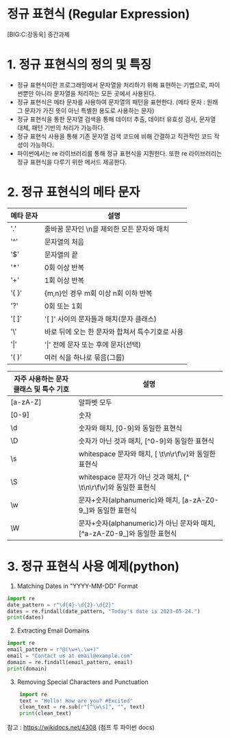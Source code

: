 # 정규 표현식 (Regular Expression)
[BIG:C:강동욱] 중간과제



# 1. 정규 표현식의 정의 및 특징
- 정규 표현식이란 프로그래밍에서 문자열을 처리하기 위해 표현하는 기법으로, 파이썬뿐만 아니라 문자열을 처리하는 모든 곳에서 사용된다.
- 정규 표현식은 메타 문자를 사용하여 문자열의 패턴을 표현한다. (메타 문자 : 원래 그 문자가 가진 뜻이 아닌 특별한 용도로 사용하는 문자)
- 정규 표현식을 통한 문자열 검색을 통해 데이터 추출, 데이터 유효성 검사, 문자열 대체, 패턴 기반의 처리가 가능하다.
- 정규 표현식 사용을 통해 기존 문자열 검색 코드에 비해 간결하고 직관적인 코드 작성이 가능하다.
- 파이썬에서는 re 라이브러리를 통해 정규 표현식을 지원한다. 또한 re 라이브러리는 정규 표현식을 다루기 위한 메서드 제공한다.


# 2. 정규 표현식의 메타 문자
|메타 문자|설명|
|------|---|
|'.'|줄바꿈 문자인 \n을 제외한 모든 문자와 매치|
|'^'|문자열의 처음|
|'$'|문자열의 끝|
|'*'|0회 이상 반복|
|'+'|1회 이상 반복 |
|'{ }'|{m,n}인 경우 m회 이상 n회 이하 반복 |
|'?'|0회 또는 1회|
|'[ ]'|'[ ]' 사이의 문자들과 매치(문자 클래스)|
|'\\'|바로 뒤에 오는 한 문자와 합쳐서 특수기호로 사용|
|'\|' | '\|' 전에 문자 또는 후에 문자(선택)|
|'( )'|여러 식을 하나로 묶음(그룹)|

|자주 사용하는 문자 클래스 및 특수 기호|설명|
|------|---|
|[a-zA-Z]|알파벳 모두|
|[0-9]|숫자|
|\d|숫자와 매치, [0-9]와 동일한 표현식|
|\D|숫자가 아닌 것과 매치, [^0-9]와 동일한 표현식|
|\s|whitespace 문자와 매치, [ \t\n\r\f\v]와 동일한 표현식 |
|\S|whitespace 문자가 아닌 것과 매치, [^ \t\n\r\f\v]와 동일한 표현식 |
|\w|문자+숫자(alphanumeric)와 매치, [a-zA-Z0-9_]와 동일한 표현식|
|\W|문자+숫자(alphanumeric)가 아닌 문자와 매치, [^a-zA-Z0-9_]와 동일한 표현식|



# 3. 정규 표현식 사용 예제(python)

1. Matching Dates in "YYYY-MM-DD" Format
```python
import re
date_pattern = r"\d{4}-\d{2}-\d{2}"
dates = re.findall(date_pattern, "Today's date is 2023-05-24.")
print(dates)
```
   
2. Extracting Email Domains
```python
import re
email_pattern = r"@(\w+\.\w+)"
email = "Contact us at email@example.com"
domain = re.findall(email_pattern, email)
print(domain)
```
3. Removing Special Characters and Punctuation
```python
    import re
    text = "Hello! How are you? #Excited"
    clean_text = re.sub(r"[^\w\s]", "", text)
    print(clean_text)
```

참고 : https://wikidocs.net/4308 (점프 투 파이썬 docs)
